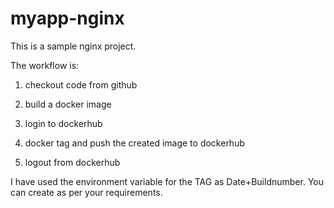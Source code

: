 # myapp-nginx

This is a sample nginx project. <br>

The workflow is:<br>

1. checkout code from github<br>

2. build a docker image<br>

3. login to dockerhub<br>

4. docker tag and push the created image to dockerhub<br>

5. logout from dockerhub<br>

I have used the environment variable for the TAG as Date+Buildnumber. You can create as per your requirements. <br>
